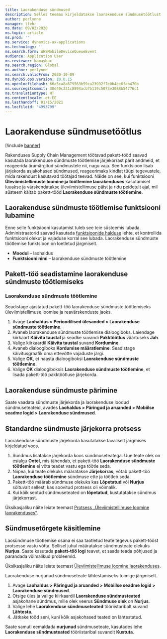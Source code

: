 ```yaml
---
title: Laorakenduse sündmused
description: Selles teemas kirjeldatakse laorakenduse sündmusetöötlust, mida kasutatakse pakett-töö osana laorakenduse sündmuseteadete töötlemiseks.
author: perlynne
manager: tfehr
ms.date: 09/02/2020
ms.topic: article
ms.prod: ''
ms.service: dynamics-ax-applications
ms.technology: ''
ms.search.form: WHSMobileDeviceQueueEvent
audience: Application User
ms.reviewer: kamaybac
ms.search.region: Global
ms.author: perlynne
ms.search.validFrom: 2020-10-09
ms.dyn365.ops.version: 10.0.15
ms.openlocfilehash: 66a5ca8a679563b59ca23992f7e0b4ee6fab470b
ms.sourcegitcommit: 38d40c331c8894acb7b119c5073e3088b54776c1
ms.translationtype: HT
ms.contentlocale: et-EE
ms.lasthandoff: 01/15/2021
ms.locfileid: "4993799"
---
```

# <a name="warehouse-app-event-processing"></a>Laorakenduse sündmusetöötlus

[!include [banner](../includes/banner.md)]

Rakenduses Supply Chain Management töötavad pakett-tööd saavad kasutada laorakenduse sündmuste töötlemise järjekorrast pärit andmeid, et reageerida äramärgitud sündmustele nii, nagu vaja. See funktsioon lisab järjekorda asjakohased sündmused, reageerimaks kindlat tüüpi tegevustele, mida rakendust kasutavad töötajad teevad. Näide on see, kui funktsiooni **Üleviimistellimuste loomine ja töötlemine laorakenduses** kasutamisel luuakse ja värskendatakse üleviimistellimuse päist ja ridu peidetult ajal, mil süsteem käitab pakett-tööd **Laorakenduse sündmuste töötlemine**.

## <a name="enable-the-process-warehouse-app-events-feature"></a>Laorakenduse sündmuste töötlemise funktsiooni lubamine

Enne selle funktsiooni kasutamist tuleb see teie süsteemis lubada. Administraatorid saavad kasutada [funktsioonide halduse](../../fin-ops-core/fin-ops/get-started/feature-management/feature-management-overview.md) lehte, et kontrollida funktsiooni olekut ja vajaduse korral see lubada. Laorakenduse sündmuste töötlemise funktsioon on loetletud järgmiselt.

- **Moodul** – laohaldus
- **Funktsiooni nimi** – laorakenduse sündmuste töötlemine

## <a name="set-up-a-batch-job-to-process-warehouse-app-events"></a>Pakett-töö seadistamine laorakenduse sündmuste töötlemiseks

### <a name="process-warehouse-app-events"></a>Laorakenduse sündmuste töötlemine

Seadistage ajastatud pakett-töö laorakenduse sündmuste töötlemiseks üleviimistellimuse loomise ja reavärskenduste jaoks.

1. Avage **Laohaldus \> Perioodilised ülesanded \> Laorakenduse sündmuste töötlemine**.
1. Avaneb laorakenduse sündmuste töötlemise dialoogiboks. Laiendage kiirkaart **Käivita taustal** ja seadke suvandi **Pakktöötlus** väärtuseks **Jah**.
1. Valige kiirkaardil **Käivita taustal** suvand **Kordumine**.
1. Avaneb dialoogiboks **Kordumise määratlemine**. Seadistage käivitusgraafik oma ettevõtte vajaduste järgi.
1. Valige **OK**, et naasta dialoogiboksi **Laorakenduse sündmuste töötlemine**.
1. Valige **OK** dialoogiboksis **Laorakenduse sündmuste töötlemine**, et lisada pakett-töö pakktöötluse järjekorda.

## <a name="query-warehouse-app-events"></a>Laorakenduse sündmuste pärimine

Saate vaadata sündmuste järjekorda ja laorakenduse loodud sündmuseteateid, avades **Laohaldus \> Päringud ja aruanded \> Mobiilse seadme logid \> Laorakenduse sündmused**.

## <a name="the-standard-event-queue-process"></a>Standardne sündmuste järjekorra protsess

Laorakenduse sündmuste järjekorda kasutatakse tavaliselt järgmises kirjeldatud voos.

1. Sündmus lisatakse järjekorda koos sündmuseteatega. Uue teate olek on esialgu **Ootel**, mis tähendab, et pakett-töö **Laorakenduse sündmuste töötlemine** ei võta teadet vastu ega töötle seda.
1. Niipea, kui teate olekuks määratakse **Järjekorras**, võtab pakett-töö **Laorakenduse töötlemine** sündmuse ette ja töötleb seda.
1. Pakett-töö määrab sündmuse olekuks kas **Lõpetatud** või **Nurjus** sõltuvalt sellest, kas soovitud protsess oli võimalik.
1. Kui kõik seotud sündmuseteated on **lõpetatud**, kustutatakse sündmus järjekorrast.

 Üksikasjaliku näite leiate teemast [Protsess „Üleviimistellimuse loomine laorakenduses”](create-transfer-order-from-warehouse-app.md).

## <a name="handle-event-errors"></a>Sündmusetõrgete käsitlemine

Laosündmuse töötlemise osana ei saa taotletud teate tegevus pakett-tööst protsesse vastu võtta. Sellisel juhul määratakse sündmusteate olekuks **Nurjus**. Saate kasutada **pakett-töö logi** teavet, et saada teada põhjused ja parandada võimalikud probleemid.

Üksikasjaliku näite leiate teemast [Üleviimistellimuse loomine laorakenduses](create-transfer-order-from-warehouse-app.md).

Laorakenduse nurjunud sündmuseteate lähtestamiseks toimige järgmiselt.

1. Avage **Laohaldus \> Päringud ja aruanded \> Mobiilse seadme logid \> Laorakenduse sündmused**.
1. Otsige üles ja valige kiirkaardil **Laorakenduse sündmusteated** asjakohane sündmus, mille olek veerus **Sündmuse olek** on **Nurjus**.
1. Valige lehe **Laorakenduse sündmuseteated** tööriistaribalt suvand **Lähtesta**.
1. Jätkake tööd seni, kuni kõik asjakohased teated on lähtestatud.

Saate samuti eemaldada **nurjunud** sündmuseteate, kasutades lehe **Laorakenduse sündmusteated** tööriistaribal suvandit **Kustuta**.
